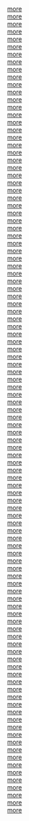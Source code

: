 <a href="http://financebloom.info">more</a><br/>
<a href="http://financejunction.info">more</a><br/>
<a href="http://financezenith.info">more</a><br/>
<a href="http://financeharbor.info">more</a><br/>
<a href="http://financenest.info">more</a><br/>
<a href="http://financecrest.info">more</a><br/>
<a href="http://financevelocity.info">more</a><br/>
<a href="http://financedynamo.info">more</a><br/>
<a href="http://financevista.info">more</a><br/>
<a href="http://financematrix.info">more</a><br/>
<a href="http://financehorizon.info">more</a><br/>
<a href="http://financeforge.info">more</a><br/>
<a href="http://financeelevate.info">more</a><br/>
<a href="http://financepulse.info">more</a><br/>
<a href="http://FinancePrime.info">more</a><br/>
<a href="http://FinanceMomentum.info">more</a><br/>
<a href="http://FinanceNexa.info">more</a><br/>
<a href="http://FinanceCatalyst.info">more</a><br/>
<a href="http://FinanceSynergy.info">more</a><br/>
<a href="http://FinanceSparkle.info">more</a><br/>
<a href="http://FinanceImpact.info">more</a><br/>
<a href="http://FinanceWave.info">more</a><br/>
<a href="http://FinanceAvenue.info">more</a><br/>
<a href="http://FinanceNova.info">more</a><br/>
<a href="http://FinanceEmpower.info">more</a><br/>
<a href="http://FinanceGenesis.info">more</a><br/>
<a href="http://FinanceCrown.info">more</a><br/>
<a href="http://FinanceVoyage.info">more</a><br/>
<a href="http://FinanceDawn.info">more</a><br/>
<a href="http://FinanceAdapt.info">more</a><br/>
<a href="http://FinancePathway.info">more</a><br/>
<a href="http://FinanceVortex.info">more</a><br/>
<a href="http://FinanceElite.info">more</a><br/>
<a href="http://FinanceAlliance.info">more</a><br/>
<a href="http://FinanceBridge.info">more</a><br/>
<a href="http://FinanceSummit.info">more</a><br/>
<a href="http://FinanceJive.info">more</a><br/>
<a href="http://FinanceStrive.info">more</a><br/>
<a href="http://FinanceRise.info">more</a><br/>
<a href="http://FinanceQuest.info">more</a><br/>
<a href="http://FinanceNexis.info">more</a><br/>
<a href="http://FinanceEpic.info">more</a><br/>
<a href="http://FinanceGlobe.info">more</a><br/>
<a href="http://financedynamic.info">more</a><br/>
<a href="http://financeelysium.info">more</a><br/>
<a href="http://financezen.info">more</a><br/>
<a href="http://financearcadia.info">more</a><br/>
<a href="http://financebliss.info">more</a><br/>
<a href="http://financevantage.info">more</a><br/>
<a href="http://financeelevate.info">more</a><br/>
<a href="http://financenimbus.info">more</a><br/>
<a href="http://financeaegis.info">more</a><br/>
<a href="http://financezenith.info">more</a><br/>
<a href="http://financecrest.info">more</a><br/>
<a href="http://financepinnacle.info">more</a><br/>
<a href="http://financenexa.info">more</a><br/>
<a href="http://financeapex.info">more</a><br/>
<a href="http://financesynergy.info">more</a><br/>
<a href="http://financevoyage.info">more</a><br/>
<a href="http://financegenesis.info">more</a><br/>
<a href="http://financeadapt.info">more</a><br/>
<a href="http://financebridge.info">more</a><br/>
<a href="http://financenexis.info">more</a><br/>
<a href="http://financejive.info">more</a><br/>
<a href="http://financestrive.info">more</a><br/>
<a href="http://financesummit.info">more</a><br/>
<a href="http://financerise.info">more</a><br/>
<a href="http://financequest.info">more</a><br/>
<a href="http://financeepic.info">more</a><br/>
<a href="http://financeglobe.info">more</a><br/>
<a href="http://businessforge.info">more</a><br/>
<a href="http://businessblaze.info">more</a><br/>
<a href="http://businesssavvy.info">more</a><br/>
<a href="http://businessmomentum.info">more</a><br/>
<a href="http://businesshorizon.info">more</a><br/>
<a href="http://businessvantage.info">more</a><br/>
<a href="http://businessnexa.info">more</a><br/>
<a href="http://businessvertex.info">more</a><br/>
<a href="http://businesssummit.info">more</a><br/>
<a href="http://businessgenesis.info">more</a><br/>
<a href="http://businessavenue.info">more</a><br/>
<a href="http://businesselevate.info">more</a><br/>
<a href="http://businesspulse.info">more</a><br/>
<a href="http://businessharbor.info">more</a><br/>
<a href="http://businesszenith.info">more</a><br/>
<a href="http://businessadapt.info">more</a><br/>
<a href="http://businesscrest.info">more</a><br/>
<a href="http://businessnimbus.info">more</a><br/>
<a href="http://businesssparkle.info">more</a><br/>
<a href="http://businessaegis.info">more</a><br/>
<a href="http://businessvelocity.info">more</a><br/>
<a href="http://businessjive.info">more</a><br/>
<a href="http://businesscrown.info">more</a><br/>
<a href="http://businessvoyage.info">more</a><br/>
<a href="http://businessdawn.info">more</a><br/>
<a href="http://businessnexis.info">more</a><br/>
<a href="http://businessepic.info">more</a><br/>
<a href="http://businessglobe.info">more</a><br/>
<a href="http://businessdynamic.info">more</a><br/>
<a href="http://businesselysium.info">more</a><br/>
<a href="http://businessarcadia.info">more</a><br/>
<a href="http://businessbliss.info">more</a><br/>
<a href="http://businessvortex.info">more</a><br/>
<a href="http://businesspinnacle.info">more</a><br/>
<a href="http://businessapex.info">more</a><br/>
<a href="http://businessrise.info">more</a><br/>
<a href="http://businessquest.info">more</a><br/>
